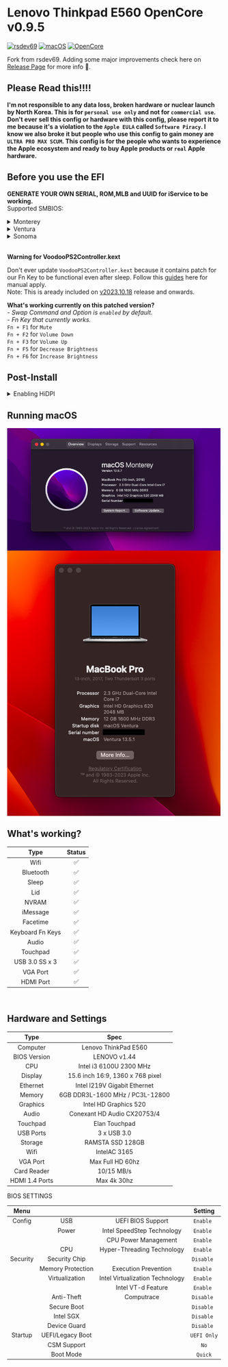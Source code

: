 # Lenovo Thinkpad E560 OpenCore v0.9.5


[![rsdev69](https://img.shields.io/badge/rsdev69-fork-green?logo=github)](https://github.com/rsdev69/ThinkPad-E560-Hackintosh)
[![macOS](https://img.shields.io/badge/Apple-macOS-white)](https://developer.apple.com/documentation/macos-release-notes)
[![OpenCore](https://img.shields.io/badge/OpenCore-0.9.5-blue)](https://github.com/acidanthera/OpenCorePkg)


Fork from rsdev69. Adding some major improvements check here on [Release Page](https://github.com/KenDxD/Lenovo-Thinkpad-E560-Hackintosh/releases) for more info 🥹.

## Please Read this!!!!

**I'm not responsible to any data loss, broken hardware or nuclear launch by North Korea. This is for `personal use only` and not for `commercial use`. Don't ever sell this config or hardware with this config, please report it to me because it's a violation to the `Apple EULA` called `Software Piracy`. I know we also broke it but people who use this config to gain money are `ULTRA PRO MAX SCUM`. This config is for the people who wants to experience the Apple ecosystem and ready to buy Apple products or `real` Apple hardware.**

## Before you use the EFI

<strong>GENERATE YOUR OWN SERIAL, ROM,MLB and UUID for iService to be working.</strong><br>
Supported SMBIOS:<br>
<details>
 <summary>Monterey</summary>
 
 `MacbookPro13,1`
 
</details>
<details>
 <summary>Ventura</summary>
 
 `MacbookPro14,1`
 
</details>
<details>
 <summary>Sonoma</summary>
 
 `MacbookPro15,2`
 
</details>
<br>

<strong>Warning for VoodooPS2Controller.kext</strong>
<br>

Don't ever update `VoodooPS2Controller.kext` because it contains patch for our Fn Key to be functional even after sleep. Follow this [guides](https://github.com/KenDxD/Lenovo-Thinkpad-E560-Hackintosh/blob/main/Custom%20patch/Guide.md) here for manual apply. <br> Note: This is aready included on [v2023.10.18](https://github.com/KenDxD/Lenovo-Thinkpad-E560-Hackintosh/releases/tag/v2023.10.18) release and onwards.<br>

**What's working currently on this patched version?**<br>
*- Swap Command and Option is `enabled` by default.*<br>
*- Fn Key that currently works.*<br>
`Fn + F1` for `Mute`<br>
`Fn + F2` for `Volume Down`<br>
`Fn + F3` for `Volume Up`<br>
`Fn + F5` for `Decrease Brightness`<br>
`Fn + F6` for `Increase Brightness`<br>


## Post-Install

<details>
 <summary>Enabling HiDPI</summary>
 <br>
Before we start, what is HiDPI?<br>
HiDPI (High Dots Per Inch) displays, also known by Apple's "Retina Display" marketing name, are screens with a high resolution in a relatively small format. They are mostly found in high-end laptops and monitors. In this way, we are forcing the Display to enable the HiDPI on non-Retina or non-Apple Hardware Display.
<br>
<br>
<strong>Instructions:</strong>
<br>
<br>
<strong>1. Enable HiDPI Mode</strong><br>
<br>
Open your terminal and copy/paste the following command to enable HiDPI mode:
  
`sudo defaults write /Library/Preferences/com.apple.windowserver.plist DisplayResolutionEnabled -bool`

<br>
<strong>2. Detect Display</strong><br>
<br>

Use IORegistryExplorerMap and locate `AppleBacklightDisplay`<br>

Find your `DisplayProductID` and `DisplayVendorID`<br>
<br>
If the value is equal to<br>
DisplayProductID = `0x46ec`<br>
DisplayVendorID = `0x6af`<br>
You can use this already made patch [DisplayProductID-46ec](https://github.com/KenDxD/Lenovo-Thinkpad-E560-Hackintosh/blob/main/Custom%20patch/DisplayProductID-46ec.plist)
<br>
If not, go here at [HiDPI Generator by codeclou](https://codeclou.github.io/Display-Override-PropertyList-File-Parser-and-Generator-with-HiDPI-Support-For-Scaled-Resolutions/) and make your own `.plist` by following the `Instruction 1 and 2`.

<br>
<strong>3. Copy to Library Folder (No SIP required)</strong><br>
<br>
Copy this command if you download the ready made patch:

`sudo cp ~/Downloads/DisplayProductID-46ec.plist /Library/Displays/Contents/Resources/Overrides/DisplayVendorID-6af/DisplayProductID-46ec`

<strong>Note: Don't use this command if you generate your own `.plist`. Follow the guide on codeclou's site</strong>

<br>
<strong>4. Restart and check the changes</strong>
<br>
<br clear="top">

<strong>System Settings.app</strong>
<br>

<img align="center" src="./img/DisplayCheck1.png" alt="specsmonterey" width="500">
<br>
<br>

<strong>System Information.app</strong>
<br>

<img align="center" src="./img/DisplayCheck2.png" alt="specsmonterey" width="500">
<br>

</details>

## Running macOS

<img align="center" src="./img/specsmonterey.png" alt="specsmonterey" width="500">
<img align="center" src="./img/specsventura.png" alt="specsventura" width="500">

<br clear="right">

## What's working?

| Type               | Status   |
|:------------------:|:--------:|
| Wifi               |    ✅    |
| Bluetooth          |    ✅    |
| Sleep              |    ✅    |
| Lid                |    ✅    |
| NVRAM              |    ✅    |
| iMessage           |    ✅    |
| Facetime           |    ✅    |
| Keyboard Fn Keys   |    ✅    |
| Audio              |    ✅    |
| Touchpad           |    ✅    |
| USB 3.0 SS x 3     |    ✅    |
| VGA Port           |    ✅    |
| HDMI Port          |    ✅    |


<br clear="right">
 
## Hardware and Settings

| Type             | Spec                                  |
|:----------------:|:-------------------------------------:|
| Computer         | Lenovo ThinkPad E560                  |
| BIOS Version     | LENOVO v1.44                          |
| CPU              | Intel i3 6100U 2300 MHz               |
| Display          | 15.6 inch 16:9, 1360 x 768 pixel      |
| Ethernet         | Intel I219V Gigabit Ethernet          |
| Memory           | 6GB DDR3L-1600 MHz / PC3L-12800       |
| Graphics         | Intel HD Graphics 520                 |
| Audio            | Conexant HD Audio CX20753/4           |
| Touchpad         | Elan Touchpad                         |
| USB Ports        | 3 x USB 3.0                           |
| Storage          | RAMSTA SSD 128GB                      |
| Wifi             | IntelAC 3165                          |
| VGA Port         | Max Full HD 60hz                      |
| Card Reader      | 10/15 MB/s                            |
| HDMI 1.4 Ports   | Max 4k 30hz                           |

BIOS SETTINGS

| Menu       |                     |                                   | Setting       |
|:----------:|:-------------------:|:---------------------------------:|:-------------:|
| Config     | USB                 | UEFI BIOS Support                 | `Enable `     |
|            | Power               | Intel SpeedStep Technology        | `Enable `     |
|            |                     | CPU Power Management              | `Enable `     |
|            | CPU                 | Hyper-Threading Technology        | `Enable `     |
| Security   | Security Chip       |                                   | `Disable `    |
|            | Memory Protection   | Execution Prevention              | `Enable `     |
|            | Virtualization      | Intel Virtualization Technology   | `Enable `     |
|            |                     | Intel VT-d Feature                | `Enable `     |
|            | Anti-Theft          | Computrace                        | `Disable `    |
|            | Secure Boot         |                                   | `Disable `    |
|            | Intel SGX           |                                   | `Disable `    |
|            | Device Guard        |                                   | `Disable `    |
| Startup    | UEFI/Legacy Boot    |                                   | `UEFI Only`   |
|            | CSM Support         |                                   | `No`          |
|            | Boot Mode           |                                   | `Quick`       |

